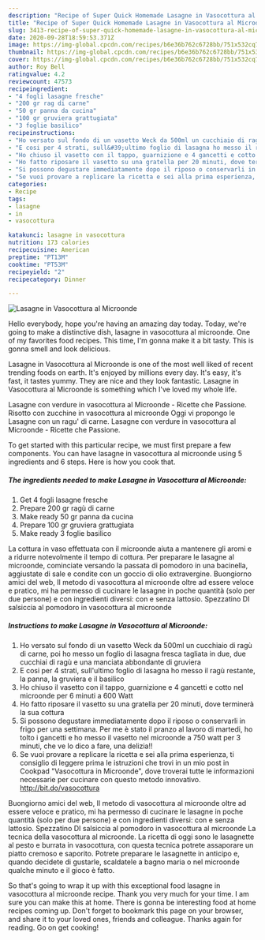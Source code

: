 ```yaml
---
description: "Recipe of Super Quick Homemade Lasagne in Vasocottura al Microonde"
title: "Recipe of Super Quick Homemade Lasagne in Vasocottura al Microonde"
slug: 3413-recipe-of-super-quick-homemade-lasagne-in-vasocottura-al-microonde
date: 2020-09-28T18:59:53.371Z
image: https://img-global.cpcdn.com/recipes/b6e36b762c6728bb/751x532cq70/lasagne-in-vasocottura-al-microonde-recipe-main-photo.jpg
thumbnail: https://img-global.cpcdn.com/recipes/b6e36b762c6728bb/751x532cq70/lasagne-in-vasocottura-al-microonde-recipe-main-photo.jpg
cover: https://img-global.cpcdn.com/recipes/b6e36b762c6728bb/751x532cq70/lasagne-in-vasocottura-al-microonde-recipe-main-photo.jpg
author: Roy Bell
ratingvalue: 4.2
reviewcount: 47573
recipeingredient:
- "4 fogli lasagne fresche"
- "200 gr rag di carne"
- "50 gr panna da cucina"
- "100 gr gruviera grattugiata"
- "3 foglie basilico"
recipeinstructions:
- "Ho versato sul fondo di un vasetto Weck da 500ml un cucchiaio di ragù di carne, poi ho messo un foglio di lasagna fresca tagliata in due, due cucchiai di ragù e una manciata abbondante di gruviera"
- "E cosi per 4 strati, sull&#39;ultimo foglio di lasagna ho messo il ragù restante, la panna, la gruviera e il basilico"
- "Ho chiuso il vasetto con il tappo, guarnizione e 4 gancetti e cotto nel microonde per 6 minuti a 600 Watt"
- "Ho fatto riposare il vasetto su una gratella per 20 minuti, dove terminerà la sua cottura"
- "Si possono degustare immediatamente dopo il riposo o conservarli in frigo per una settimana. Per me è stato il pranzo al lavoro di martedi, ho tolto i gancetti e ho messo il vasetto nel microonde a 750 watt per 3 minuti, che ve lo dico a fare, una delizia!!"
- "Se vuoi provare a replicare la ricetta e sei alla prima esperienza, ti consiglio di leggere prima le istruzioni che trovi in un mio post in Cookpad &#34;Vasocottura in Microonde&#34;, dove troverai tutte le informazioni necessarie per cucinare con questo metodo innovativo. http://bit.do/vasocottura"
categories:
- Recipe
tags:
- lasagne
- in
- vasocottura

katakunci: lasagne in vasocottura 
nutrition: 173 calories
recipecuisine: American
preptime: "PT13M"
cooktime: "PT53M"
recipeyield: "2"
recipecategory: Dinner

---
```



![Lasagne in Vasocottura al Microonde](https://img-global.cpcdn.com/recipes/b6e36b762c6728bb/751x532cq70/lasagne-in-vasocottura-al-microonde-recipe-main-photo.jpg)

Hello everybody, hope you're having an amazing day today. Today, we're going to make a distinctive dish, lasagne in vasocottura al microonde. One of my favorites food recipes. This time, I'm gonna make it a bit tasty. This is gonna smell and look delicious.

Lasagne in Vasocottura al Microonde is one of the most well liked of recent trending foods on earth. It's enjoyed by millions every day. It's easy, it's fast, it tastes yummy. They are nice and they look fantastic. Lasagne in Vasocottura al Microonde is something which I've loved my whole life.

Lasagne con verdure in vasocottura al Microonde - Ricette che Passione. Risotto con zucchine in vasocottura al microonde Oggi vi propongo le Lasagne con un ragu&#39; di carne. Lasagne con verdure in vasocottura al Microonde - Ricette che Passione.


To get started with this particular recipe, we must first prepare a few components. You can have lasagne in vasocottura al microonde using 5 ingredients and 6 steps. Here is how you cook that.

<!--inarticleads1-->

##### The ingredients needed to make Lasagne in Vasocottura al Microonde:

1. Get 4 fogli lasagne fresche
1. Prepare 200 gr ragù di carne
1. Make ready 50 gr panna da cucina
1. Prepare 100 gr gruviera grattugiata
1. Make ready 3 foglie basilico


La cottura in vaso effettuata con il microonde aiuta a mantenere gli aromi e a ridurre notevolmente il tempo di cottura. Per preparare le lasagne al microonde, cominciate versando la passata di pomodoro in una bacinella, aggiustate di sale e condite con un goccio di olio extravergine. Buongiorno amici del web, Il metodo di vasocottura al microonde oltre ad essere veloce e pratico, mi ha permesso di cucinare le lasagne in poche quantità (solo per due persone) e con ingredienti diversi: con e senza lattosio. Spezzatino DI salsiccia al pomodoro in vasocottura al microonde 

<!--inarticleads2-->

##### Instructions to make Lasagne in Vasocottura al Microonde:

1. Ho versato sul fondo di un vasetto Weck da 500ml un cucchiaio di ragù di carne, poi ho messo un foglio di lasagna fresca tagliata in due, due cucchiai di ragù e una manciata abbondante di gruviera
1. E cosi per 4 strati, sull&#39;ultimo foglio di lasagna ho messo il ragù restante, la panna, la gruviera e il basilico
1. Ho chiuso il vasetto con il tappo, guarnizione e 4 gancetti e cotto nel microonde per 6 minuti a 600 Watt
1. Ho fatto riposare il vasetto su una gratella per 20 minuti, dove terminerà la sua cottura
1. Si possono degustare immediatamente dopo il riposo o conservarli in frigo per una settimana. Per me è stato il pranzo al lavoro di martedi, ho tolto i gancetti e ho messo il vasetto nel microonde a 750 watt per 3 minuti, che ve lo dico a fare, una delizia!!
1. Se vuoi provare a replicare la ricetta e sei alla prima esperienza, ti consiglio di leggere prima le istruzioni che trovi in un mio post in Cookpad &#34;Vasocottura in Microonde&#34;, dove troverai tutte le informazioni necessarie per cucinare con questo metodo innovativo. http://bit.do/vasocottura


Buongiorno amici del web, Il metodo di vasocottura al microonde oltre ad essere veloce e pratico, mi ha permesso di cucinare le lasagne in poche quantità (solo per due persone) e con ingredienti diversi: con e senza lattosio. Spezzatino DI salsiccia al pomodoro in vasocottura al microonde La tecnica della vasocottura al microonde. La ricetta di oggi sono le lasagnette al pesto e burrata in vasocottura, con questa tecnica potrete assaporare un piatto cremoso e saporito. Potrete preparare le lasagnette in anticipo e, quando decidete di gustarle, scaldatele a bagno maria o nel microonde qualche minuto e il gioco è fatto. 

So that's going to wrap it up with this exceptional food lasagne in vasocottura al microonde recipe. Thank you very much for your time. I am sure you can make this at home. There is gonna be interesting food at home recipes coming up. Don't forget to bookmark this page on your browser, and share it to your loved ones, friends and colleague. Thanks again for reading. Go on get cooking!
